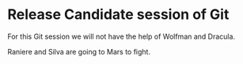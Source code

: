 # Release Candidate session of Git

For this Git session we will not have the help of Wolfman and Dracula.

Raniere and Silva are going to Mars to fight.
